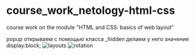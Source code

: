 # course_work_netology-html-css
course work on the module "HTML and CSS: basics of web layout"


popup открываем с помощью класса _hidden делаем у него значение display:block;
![layouts](https://user-images.githubusercontent.com/110017593/202461151-c611d1ce-4830-4d22-b3a1-3ba8159a6e22.jpg)
![rotation](https://user-images.githubusercontent.com/110017593/202461363-0846dfa9-125d-4b8a-b5c8-2497bed0ead7.jpg)
